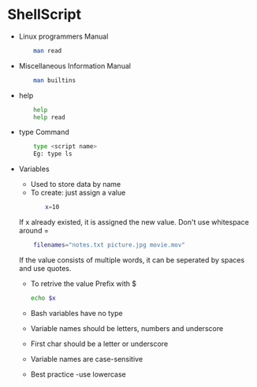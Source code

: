 # ShellScript

- Linux programmers Manual
    ```sh
        man read
    ```
- Miscellaneous Information Manual
    ```sh
        man builtins
    ```
- help
    ```sh
        help
        help read
    ```

- type Command
    ```sh
        type <script name>
        Eg: type ls
    ```

 - Variables
    - Used to store data by name
    - To create: just assign a value
        ```sh
            x=10
        ```
    If x already existed, it is assigned the new value.
    Don't use whitespace around =

    ```sh
        filenames="notes.txt picture.jpg movie.mov"
    ```
    If the value consists of multiple words, it can be seperated by spaces and use quotes.

    - To retrive the value
Prefix with $
    
        ```sh
        echo $x
        ```

    - Bash variables have no type
    - Variable names should be letters, numbers and underscore
    - First char should be a letter or underscore
    - Variable names are case-sensitive
    - Best practice -use lowercase

